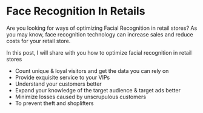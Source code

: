 # Face Recognition In Retails
Are you looking for ways of optimizing Facial Recognition in retail stores?
As you may know, face recognition technology can increase sales and reduce costs for your retail store.

In this post, I will share with you how to optimize facial recognition in retail stores

- Count unique & loyal visitors and get the data you can rely on
- Provide exquisite service to your VIPs
- Understand your customers better
- Expand your knowledge of the target audience & target ads better
- Minimize losses caused by unscrupulous customers
- To prevent theft and shoplifters
